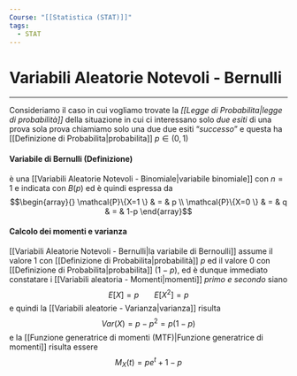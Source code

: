 ```yaml
---
Course: "[[Statistica (STAT)]]"
tags:
  - STAT
---
```

# Variabili Aleatorie Notevoli - Bernulli
---
Consideriamo il caso in cui vogliamo trovate la _[[Legge di Probabilita|legge di probabilità]]_  della situazione in cui ci interessano solo _due esiti_ di una prova sola prova 
chiamiamo solo una due due esiti “_successo_”  e questa ha [[Definizione di Probabilita|probabilita]] $p\in (0,1)$

#### Variabile di Bernulli (Definizione)
è una [[Variabili Aleatorie Notevoli - Binomiale|variabile binomiale]] con $n=1$ e indicata con $B(p)$ ed è quindi espressa da $$\begin{array}{}
\mathcal{P}\{X=1 \} & = & p \\
\mathcal{P}\{X=0  \} & = & q & = &  1-p
\end{array}$$
#### Calcolo dei momenti e varianza
[[Variabili Aleatorie Notevoli - Bernulli|la variabile di Bernoulli]] assume il valore 1 con [[Definizione di Probabilita|probabilità]] $p$ ed il valore $0$ con [[Definizione di Probabilita|probabilita]] $(1−p)$, ed è dunque immediato constatare i [[Variabili aleatoria - Momenti|momenti]] _primo e secondo_ siano $$E[X]=p \ \ \ \ \ \ \ E[X^{2}] =p$$
 e quindi la [[Variabili aleatorie - Varianza|varianza]] risulta $$Var(X) =p−p^{2}=p(1−p)$$
 e la [[Funzione generatrice di momenti (MTF)|Funzione generatrice di momenti]] risulta essere $$M_{X}(t)=pe^{t}+1-p$$